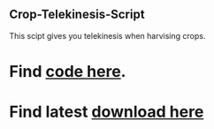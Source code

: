 ## Crop-Telekinesis-Script
This scipt gives you telekinesis when harvising crops.
#
# Find [code here](https://github.com/Unbury/Crop-Telekinesis-Script/blob/main/Crop-Telekinesis.sk). 
# Find latest [download here](https://github.com/Unbury/Crop-Telekinesis-Script/releases)
